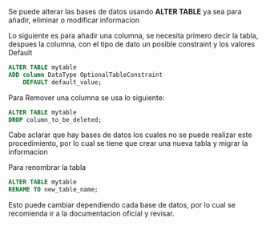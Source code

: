 Se puede alterar las bases de datos usando **ALTER TABLE** ya sea para añadir, eliminar o modificar informacion

Lo siguiente es para añadir una columna, se necesita primero decir la tabla, despues la columna, con el tipo de dato un posible constraint y los valores Default

```sql
ALTER TABLE mytable
ADD column DataType OptionalTableConstraint 
    DEFAULT default_value;
```

Para Remover una columna se usa lo siguiente:

```sql
ALTER TABLE mytable
DROP column_to_be_deleted;
```
Cabe aclarar que hay bases de datos los cuales no se puede realizar este procedimiento, por lo cual se tiene que crear una nueva tabla y migrar la informacion

Para renombrar la tabla
```sql
ALTER TABLE mytable
RENAME TO new_table_name;
```

Esto puede cambiar dependiendo cada base de datos, por lo cual se recomienda ir a la documentacion oficial y revisar.